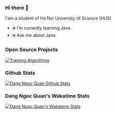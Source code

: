 ### Hi there 👋

I'am a student of Ha Noi University of Science (HUS)

- ❄️ I’m currently learning Java.
- ❄️ Ask me about Java.


### Open Source Projects
[![Training Algorithms](https://github-readme-stats.vercel.app/api/pin/?username=dangngocquan&repo=TrainingAlgorithms&theme=midnight-purple)](https://github.com/dangngocquan/TrainingAlgorithms)



### Github Stats
[![Dang Ngoc Quan Github Stats](https://github-readme-stats.vercel.app/api?username=dangngocquan&count_private=true&theme=chartreuse-dark&show_icons=true)](https://github.com/dangngocquan)



<!-- ### Top Languages
[![Top Langs](https://github-readme-stats.vercel.app/api/top-langs?username=dangngocquan&exclude_repo=TrainingAlgorithms,HUSMAT2317)](https://github.com/dangngocquan/TrainingAlgorithms) -->

### Dang Ngoc Quan's Wakatime Stats
[![Dang Ngoc Quan's Wakatime Stats](https://github-readme-stats.vercel.app/api/wakatime?username=dangngocquan)](https://github.com/dangngocquan/)